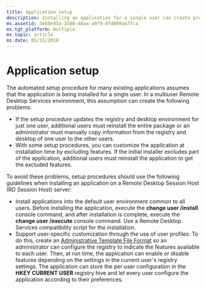 ```yaml
---
title: Application setup
description: Installing an application for a single user can create problems in a multiuser Remote Desktop Services environment.
ms.assetid: 3e60e95a-3580-48aa-a9f9-8fd899aa7fca
ms.tgt_platform: multiple
ms.topic: article
ms.date: 05/31/2018
---
```


# Application setup

The automated setup procedure for many existing applications assumes that the application is being installed for a single user. In a multiuser Remote Desktop Services environment, this assumption can create the following problems:

-   If the setup procedure updates the registry and desktop environment for just one user, additional users must reinstall the entire package or an administrator must manually copy information from the registry and desktop of one user to the other users.
-   With some setup procedures, you can customize the application at installation time by excluding features. If the initial installer excludes part of the application, additional users must reinstall the application to get the excluded features.

To avoid these problems, setup procedures should use the following guidelines when installing an application on a Remote Desktop Session Host (RD Session Host) server:

-   Install applications into the default user environment common to all users. Before installing the application, execute the **change user /install** console command, and after installation is complete, execute the **change user /execute** console command. Use a Remote Desktop Services compatibility script for the installation.
-   Support user-specific customization through the use of user profiles. To do this, create an [Administrative Template File Format](/previous-versions/windows/desktop/Policy/administrative-template-file-format) so an administrator can configure the registry to indicate the features available to each user. Then, at run time, the application can enable or disable features depending on the settings in the current user's registry settings. The application can store the per user configuration in the **HKEY CURRENT USER** registry hive and let every user configure the application according to their preferences.

 

 
